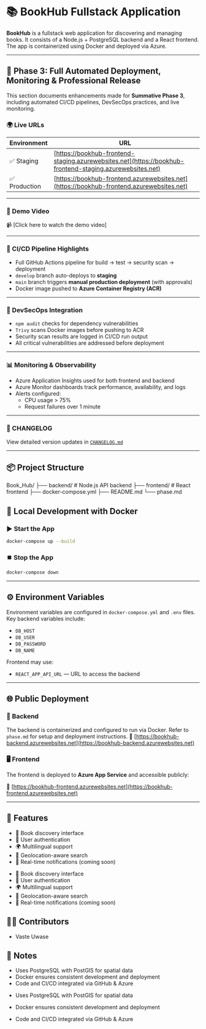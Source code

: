 
# 📚 BookHub Fullstack Application

**BookHub** is a fullstack web application for discovering and managing books. It consists of a Node.js + PostgreSQL backend and a React frontend. The app is containerized using Docker and deployed via Azure.

---

## 🚀 Phase 3: Full Automated Deployment, Monitoring & Professional Release

This section documents enhancements made for **Summative Phase 3**, including automated CI/CD pipelines, DevSecOps practices, and live monitoring.


### 🌍 Live URLs

| Environment | URL |
|-------------|-----|
| ✅ Staging   | [https://bookhub-frontend-staging.azurewebsites.net](https://bookhub-frontend-staging.azurewebsites.net) |
| ✅ Production| [https://bookhub-frontend.azurewebsites.net](https://bookhub-frontend.azurewebsites.net) |

---

### 🎥 Demo Video

📹 [Click here to watch the demo video]

---

### 🔁 CI/CD Pipeline Highlights

- Full GitHub Actions pipeline for build → test → security scan → deployment
- `develop` branch auto-deploys to **staging**
- `main` branch triggers **manual production deployment** (with approvals)
- Docker image pushed to **Azure Container Registry (ACR)**

---

### 🔐 DevSecOps Integration

- `npm audit` checks for dependency vulnerabilities
- `Trivy` scans Docker images before pushing to ACR
- Security scan results are logged in CI/CD run output
- All critical vulnerabilities are addressed before deployment

---

### 📊 Monitoring & Observability

- Azure Application Insights used for both frontend and backend
- Azure Monitor dashboards track performance, availability, and logs
- Alerts configured:
  - CPU usage > 75%
  - Request failures over 1 minute

---

### 📓 CHANGELOG

View detailed version updates in [`CHANGELOG.md`](./CHANGELOG.md)

---

## 📦 Project Structure

Book\_Hub/
├── backend/       # Node.js API backend
├── frontend/      # React frontend
├── docker-compose.yml
├── README.md
└── phase.md


## 🐳 Local Development with Docker

### ▶️ Start the App

```bash
docker-compose up --build
````

### ⏹️ Stop the App

```bash
docker-compose down
```

---

## ⚙️ Environment Variables

Environment variables are configured in `docker-compose.yml` and `.env` files. Key backend variables include:

- `DB_HOST`
- `DB_USER`
- `DB_PASSWORD`
- `DB_NAME`

Frontend may use:

- `REACT_APP_API_URL` — URL to access the backend

---

## 🌐 Public Deployment

### 🔧 Backend

The backend is containerized and configured to run via Docker. Refer to `phase.md` for setup and deployment instructions.
🔗 [https://bookhub-backend.azurewebsites.net](https://bookhub-backend.azurewebsites.net)

### 🖥️ Frontend

The frontend is deployed to **Azure App Service** and accessible publicly:

🔗 [https://bookhub-frontend.azurewebsites.net](https://bookhub-frontend.azurewebsites.net)

---

## 📝 Features


- 📖 Book discovery interface
- 🔐 User authentication
- 🌍 Multilingual support
- 📍 Geolocation-aware search
- 🔔 Real-time notifications (coming soon)


* 📖 Book discovery interface
* 🔐 User authentication
* 🌍 Multilingual support
* 📍 Geolocation-aware search
* 🔔 Real-time notifications (coming soon)


## 👩‍💻 Contributors

- Vaste Uwase

## 📄 Notes


- Uses PostgreSQL with PostGIS for spatial data
- Docker ensures consistent development and deployment
- Code and CI/CD integrated via GitHub & Azure

* Uses PostgreSQL with PostGIS for spatial data
* Docker ensures consistent development and deployment
* Code and CI/CD integrated via GitHub & Azure

  <!-- This change was made for peer review branch -->
